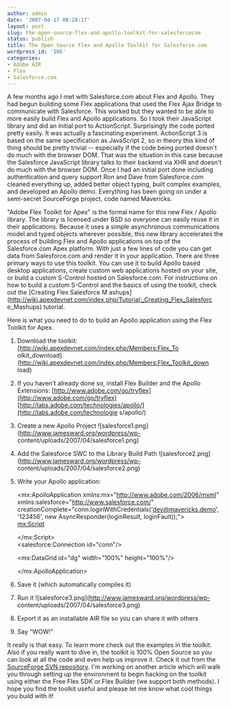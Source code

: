 ```yaml
---
author: admin
date: '2007-04-17 08:28:17'
layout: post
slug: the-open-source-flex-and-apollo-toolkit-for-salesforcecom
status: publish
title: The Open Source Flex and Apollo Toolkit for Salesforce.com
wordpress_id: '106'
categories:
- Adobe AIR
- Flex
- Salesforce.com
---
```


A few months ago I met with Salesforce.com about Flex and Apollo. They had
begun building some Flex applications that used the Flex Ajax Bridge to
communicate with Salesforce. This worked but they wanted to be able to more
easily build Flex and Apollo applications. So I took their JavaScript library
and did an initial port to ActionScript. Surprisingly the code ported pretty
easily. It was actually a fascinating experiment. ActionScript 3 is based on
the same specification as JavaScript 2, so in theory this kind of thing should
be pretty trivial -- especially if the code being ported doesn't do much with
the browser DOM. That was the situation in this case because the Salesforce
JavaScript library talks to their backend via XHR and doesn't do much with the
browser DOM. Once I had an initial port done including authentication and
query support Ron and Dave from Salesforce.com cleaned everything up, added
better object typing, built complex examples, and developed an Apollo demo.
Everything has been going on under a semi-secret SourceForge project, code
named Mavericks.

"Adobe Flex Toolkit for Apex" is the formal name for this new Flex / Apollo
library. The library is licensed under BSD so everyone can easily reuse it in
their applications. Because it uses a simple asynchronous communications model
and typed objects wherever possible, this new library accelerates the process
of building Flex and Apollo applications on top of the Salesforce.com Apex
platform. With just a few lines of code you can get data from Salesforce.com
and render it in your application. There are three primary ways to use this
toolkit. You can use it to build Apollo based desktop applications, create
custom web applications hosted on your site, or build a custom S-Control
hosted on Salesforce.com. For instructions on how to build a custom S-Control
and the basics of using the toolkit, check out the [Creating Flex Salesforce M
ashups](http://wiki.apexdevnet.com/index.php/Tutorial:_Creating_Flex_Salesforc
e_Mashups) tutorial.

Here is what you need to do to build an Apollo application using the Flex
Toolkit for Apex.

1. Download the toolkit: [http://wiki.apexdevnet.com/index.php/Members:Flex_To
olkit_download](http://wiki.apexdevnet.com/index.php/Members:Flex_Toolkit_down
load)

2. If you haven't already done so, install Flex Builder and the Apollo
Extensions: [http://www.adobe.com/go/tryflex](http://www.adobe.com/go/tryflex)
[http://labs.adobe.com/technologies/apollo/](http://labs.adobe.com/technologie
s/apollo/)

3. Create a new Apollo Project
![salesforce1.png](http://www.jamesward.org/wordpress/wp-
content/uploads/2007/04/salesforce1.png)

4. Add the Salesforce SWC to the Library Build Path
![salesforce2.png](http://www.jamesward.org/wordpress/wp-
content/uploads/2007/04/salesforce2.png)

5. Write your Apollo application:

    
    
    <?xml version="1.0" encoding="utf-8"?>
    <mx:ApolloApplication xmlns:mx="http://www.adobe.com/2006/mxml" xmlns:salesforce="http://www.salesforce.com/"
      creationComplete="conn.loginWithCredentials('dev@mavericks.demo', '123456', new AsyncResponder(loginResult, loginFault));">  
      <mx:Script>
      <![CDATA[
      import mx.controls.Alert;
      import com.salesforce.results.QueryResult;
      import com.salesforce.AsyncResponder;
      
      private function loginResult(result:Object):void
      {
        conn.query("SELECT Id, Contact.Firstname, Contact.Lastname FROM Contact",
          new AsyncResponder(queryResult));
      }
      
      private function loginFault(fault:Object):void
      {
        Alert.show("Login error!");
      }
      
      private function queryResult(qr:QueryResult):void
      {
        dg.dataProvider = qr.records;
      }
          
      ]]>
      </mx:Script>  
      <salesforce:Connection id="conn"/>
      
      <mx:DataGrid id="dg" width="100%" height="100%"/>
      
    </mx:ApolloApplication>

  
6. Save it (which automatically compiles it)

7. Run it ![salesforce3.png](http://www.jamesward.org/wordpress/wp-
content/uploads/2007/04/salesforce3.png)

8. Export it as an installable AIR file so you can share it with others

9. Say “WOW!”

It really is that easy. To learn more check out the examples in the toolkit.
Also if you really want to dive in, the toolkit is 100% Open Source so you can
look at all the code and even help us improve it. Check it out from the
[SourceForge SVN repository](http://sourceforge.net/projects/sforce). I'm
working on another article which will walk you through setting up the
environment to begin hacking on the toolkit using either the Free Flex SDK or
Flex Builder (we support both methods). I hope you find the toolkit useful and
please let me know what cool things you build with it!

